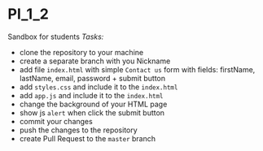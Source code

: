 # PI_1_2
Sandbox for students
*Tasks:*
- clone the repository to your machine 
- create a separate branch with you Nickname
- add file `index.html` with simple `Contact us` form with fields: firstName, lastName, email, password + submit button
- add `styles.css` and include it to the `index.html`
- add `app.js` and include it to the `index.html`
- change the background of your HTML page 
- show js `alert` when click the submit button
- commit your changes
- push the changes to the repository
- create Pull Request to the `master` branch
